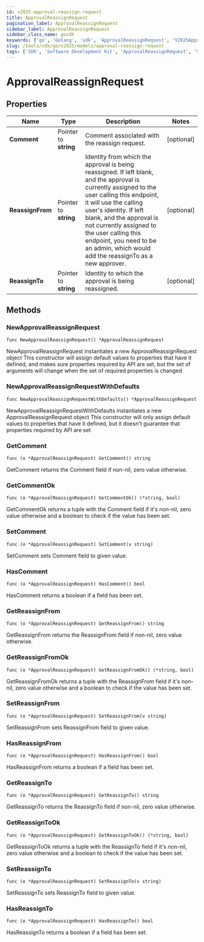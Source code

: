```yaml
---
id: v2025-approval-reassign-request
title: ApprovalReassignRequest
pagination_label: ApprovalReassignRequest
sidebar_label: ApprovalReassignRequest
sidebar_class_name: gosdk
keywords: ['go', 'Golang', 'sdk', 'ApprovalReassignRequest', 'V2025ApprovalReassignRequest'] 
slug: /tools/sdk/go/v2025/models/approval-reassign-request
tags: ['SDK', 'Software Development Kit', 'ApprovalReassignRequest', 'V2025ApprovalReassignRequest']
---
```


# ApprovalReassignRequest

## Properties

Name | Type | Description | Notes
------------ | ------------- | ------------- | -------------
**Comment** | Pointer to **string** | Comment associated with the reassign request. | [optional] 
**ReassignFrom** | Pointer to **string** | Identity from which the approval is being reassigned. If left blank, and the approval is currently assigned to the user calling this endpoint, it will use the calling user's identity. If left blank, and the approval is not currently assigned to the user calling this endpoint, you need to be an admin, which would add the reassignTo as a new approver. | [optional] 
**ReassignTo** | Pointer to **string** | Identity to which the approval is being reassigned. | [optional] 

## Methods

### NewApprovalReassignRequest

`func NewApprovalReassignRequest() *ApprovalReassignRequest`

NewApprovalReassignRequest instantiates a new ApprovalReassignRequest object
This constructor will assign default values to properties that have it defined,
and makes sure properties required by API are set, but the set of arguments
will change when the set of required properties is changed

### NewApprovalReassignRequestWithDefaults

`func NewApprovalReassignRequestWithDefaults() *ApprovalReassignRequest`

NewApprovalReassignRequestWithDefaults instantiates a new ApprovalReassignRequest object
This constructor will only assign default values to properties that have it defined,
but it doesn't guarantee that properties required by API are set

### GetComment

`func (o *ApprovalReassignRequest) GetComment() string`

GetComment returns the Comment field if non-nil, zero value otherwise.

### GetCommentOk

`func (o *ApprovalReassignRequest) GetCommentOk() (*string, bool)`

GetCommentOk returns a tuple with the Comment field if it's non-nil, zero value otherwise
and a boolean to check if the value has been set.

### SetComment

`func (o *ApprovalReassignRequest) SetComment(v string)`

SetComment sets Comment field to given value.

### HasComment

`func (o *ApprovalReassignRequest) HasComment() bool`

HasComment returns a boolean if a field has been set.

### GetReassignFrom

`func (o *ApprovalReassignRequest) GetReassignFrom() string`

GetReassignFrom returns the ReassignFrom field if non-nil, zero value otherwise.

### GetReassignFromOk

`func (o *ApprovalReassignRequest) GetReassignFromOk() (*string, bool)`

GetReassignFromOk returns a tuple with the ReassignFrom field if it's non-nil, zero value otherwise
and a boolean to check if the value has been set.

### SetReassignFrom

`func (o *ApprovalReassignRequest) SetReassignFrom(v string)`

SetReassignFrom sets ReassignFrom field to given value.

### HasReassignFrom

`func (o *ApprovalReassignRequest) HasReassignFrom() bool`

HasReassignFrom returns a boolean if a field has been set.

### GetReassignTo

`func (o *ApprovalReassignRequest) GetReassignTo() string`

GetReassignTo returns the ReassignTo field if non-nil, zero value otherwise.

### GetReassignToOk

`func (o *ApprovalReassignRequest) GetReassignToOk() (*string, bool)`

GetReassignToOk returns a tuple with the ReassignTo field if it's non-nil, zero value otherwise
and a boolean to check if the value has been set.

### SetReassignTo

`func (o *ApprovalReassignRequest) SetReassignTo(v string)`

SetReassignTo sets ReassignTo field to given value.

### HasReassignTo

`func (o *ApprovalReassignRequest) HasReassignTo() bool`

HasReassignTo returns a boolean if a field has been set.


